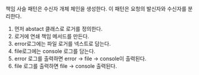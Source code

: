책임 사슬 패턴은 수신자 개체 체인을 생성한다.
이 패턴은 요청의 발신자와 수신자를 분리한다.

1. 먼저 abstact 클래스로 로거를 정의한다.
2. 로거에 연쇄 책임 메서드를 만든다.
3. error로그에는 파일 로거를 넥스트로 담는다.
4. file로그에는 console 로그를 담는다.
5. error 로그를 출력하면 error -> file ->  console이 출력된다.
6. file 로그를 출력하면 file -> console 출력된다.

